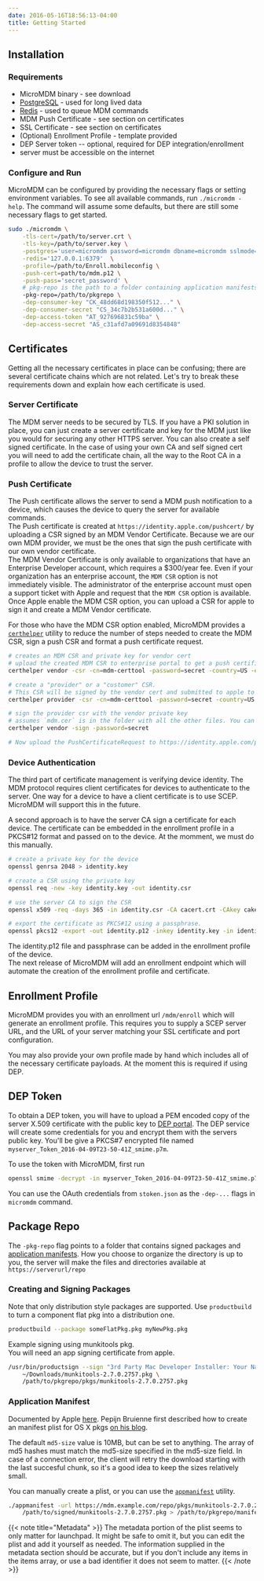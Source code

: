 ```yaml
---
date: 2016-05-16T18:56:13-04:00
title: Getting Started
---
```


## Installation
### Requirements
* MicroMDM binary - see download
* [PostgreSQL](http://www.postgresql.org/) - used for long lived data
* [Redis](http://redis.io/) - used to queue MDM commands
* MDM Push Certificate - see section on certificates
* SSL Certificate - see section on certificates
* (Optional) Enrollment Profile - template provided
* DEP Server token -- optional, required for DEP integration/enrollment
* server must be accessible on the internet

### Configure and Run
MicroMDM can be configured by providing the necessary flags or setting environment variables.
To see all available commands, run `./micromdm -help`.
The command will assume some defaults, but there are still some necessary flags to get started.
```sh
sudo ./micromdm \
    -tls-cert=/path/to/server.crt \
    -tls-key=/path/to/server.key \
    -postgres='user=micromdm password=micromdm dbname=micromdm sslmode=disable' \
    -redis='127.0.0.1:6379'  \
    -profile=/path/to/Enroll.mobileconfig \
    -push-cert=path/to/mdm.p12 \
    -push-pass='secret_password' \
    # pkg-repo is the path to a folder containing application manifests and signed packages
    -pkg-repo=/path/to/pkgrepo \
    -dep-consumer-key "CK_48dd68d198350f512..." \
    -dep-consumer-secret "CS_34c7b2b531a600d..." \
    -dep-access-token "AT_927696831c59ba" \
    -dep-access-secret "AS_c31afd7a09691d8354848"
```


## Certificates
Getting all the necessary certificates in place can be confusing; there are several certificate chains which are not related. Let's try to break these requirements down and explain how each certificate is used.

### Server Certificate
The MDM server needs to be secured by TLS. If you have a PKI solution in place, you can just create a server certificate and key for the MDM just like you would for securing any other HTTPS server. 
You can also create a self signed certificate. In the case of using your own CA and self signed cert you will need to add the certificate chain, all the way to the Root CA in a profile to allow the device to trust the server.

### Push Certificate
The Push certificate allows the server to send a MDM push notification to a device, which causes the device to query the server for available commands.   
The Push certificate is created at `https://identity.apple.com/pushcert/` by uploading a CSR signed by an MDM Vendor Certificate. Because we are our own MDM provider, we must be the ones that sign the push certificate with our own vendor certificate.  
The MDM Vendor Certificate is only available to organizations that have an Enterprise Developer account, which requires a $300/year fee. Even if your organization has an enterprise account, the `MDM CSR` option is not immediately visible. The administrator of the enterprise account must open a support ticket with Apple and request that the `MDM CSR` option is available. Once Apple enable the MDM CSR option, you can upload a CSR for apple to sign it and create a MDM Vendor certificate.

For those who have the MDM CSR option enabled, MicroMDM provides a [`certhelper`](https://github.com/micromdm/tools/tree/master/certhelper) utility to reduce the number of steps needed to create the MDM CSR, sign a push CSR and format a push certificate request.
```bash
# creates an MDM CSR and private key for vendor cert
# upload the created MDM CSR to enterprise portal to get a push certificate
certhelper vendor -csr -cn=mdm-certtool -password=secret -country=US -email=foo@gmail.com

# create a "provider" or a "customer" CSR. 
# This CSR will be signed by the vendor cert and submitted to apple to get a push cert
certhelper provider -csr -cn=mdm-certtool -password=secret -country=US -email=foo@gmail.com

# sign the provider csr with the vendor private key
# assumes `mdm.cer` is in the folder with all the other files. You can specify each path separately as well.
certhelper vendor -sign -password=secret

# Now upload the PushCertificateRequest to https://identity.apple.com/pushcert
```

### Device Authentication
The third part of certificate management is verifying device identity. The MDM protocol requires client certificates for devices to authenticate to the server.
One way for a device to have a client certificate is to use SCEP. MicroMDM will support this in the future. 

A second approach is to have the server CA sign a certificate for each device. The certificate can be embedded in the enrollment profile in a PKCS#12 format and passed on to the device. At the momment, we must do this manually.
```bash
# create a private key for the device
openssl genrsa 2048 > identity.key

# create a CSR using the private key
openssl req -new -key identity.key -out identity.csr

# use the server CA to sign the CSR
openssl x509 -req -days 365 -in identity.csr -CA cacert.crt -CAkey cakey.key -CAcreateserial -out identity.crt

# export the certificate as PKCS#12 using a passphrase.
openssl pkcs12 -export -out identity.p12 -inkey identity.key -in identity.crt -certfile cacert.crt
```

The identity.p12 file and passphrase can be added in the enrollment profile of the device.  
The next release of MicroMDM will add an enrollment endpoint which will automate the creation of the enrollment profile and certificate.


## Enrollment Profile

MicroMDM provides you with an enrollment url `/mdm/enroll` which will generate an enrollment profile.
This requires you to supply a SCEP server URL, and the URL of your server matching your SSL certificate and port configuration.

You may also provide your own profile made by hand which includes all of the necessary certificate payloads.
At the moment this is required if using DEP.

## DEP Token

To obtain a DEP token, you will have to upload a PEM encoded copy of the server X.509 certificate with the public key to [DEP portal](https://deploy.apple.com). The DEP service will create some credentials for you and encrypt them with the servers public key. 
You'll be give a PKCS#7 encrypted file named `myserver_Token_2016-04-09T23-50-41Z_smime.p7m`.  

To use the token with MicroMDM, first run 
```sh
openssl smime -decrypt -in myserver_Token_2016-04-09T23-50-41Z_smime.p7m -inkey /path/to/server/privatekey.pem > stoken.json
```
You can use the OAuth credentials from `stoken.json` as the `-dep-...` flags in `micromdm` command.

## Package Repo
The `-pkg-repo` flag points to a folder that contains signed packages and [application manifests](http://help.apple.com/deployment/osx/#/ior5df10f73a).
How you choose to organize the directory is up to you, the server will make the files and directories available at `https://serverurl/repo`

### Creating and Signing Packages
Note that only distribution style packages are supported. 
Use `productbuild` to turn a component flat pkg into a distribution one.
```bash
productbuild --package someFlatPkg.pkg myNewPkg.pkg
```

Example signing using munkitools pkg.   
You will need an app signing certificate from apple.
```bash
/usr/bin/productsign --sign "3rd Party Mac Developer Installer: Your Name (ID)" \
    ~/Downloads/munkitools-2.7.0.2757.pkg \
    /path/to/pkgrepo/pkgs/munkitools-2.7.0.2757.pkg
```

### Application Manifest
Documented by Apple [here](http://help.apple.com/deployment/osx/#/ior5df10f73a).
Pepijn Bruienne first described how to create an manifest plist for OS X pkgs [on his blog](http://enterprisemac.bruienne.com/2015/11/17/installing-os-x-pkgs-using-an-mdm-service/).

The default `md5-size` value is 10MB, but can be set to anything. The array of md5 hashes must match the md5-size specified in the md5-size field.
In case of a connection error, the client will retry the download starting with the last succesful chunk, so it's a good idea to keep the sizes relatively small.

You can manually create a plist, or you can use the [`appmanifest`](https://github.com/micromdm/tools/releases/tag/v1) utility.
```bash
./appmanifest -url https://mdm.example.com/repo/pkgs/munkitools-2.7.0.2757.plist \
	/path/to/signed/munkitools-2.7.0.2757.pkg > /path/to/pkgrepo/manifests/munkitools-2.7.0.2757.plist
```
{{< note title="Metadata" >}}
The metadata portion of the plist seems to only matter for launchpad. It might be safe to omit it, but you can edit the plist and add it yourself as needed.
The information supplied in the metadata section should be accurate, but if you don't include any items in the items array, or use a bad identifier it does not seem to matter.
{{< /note >}}







